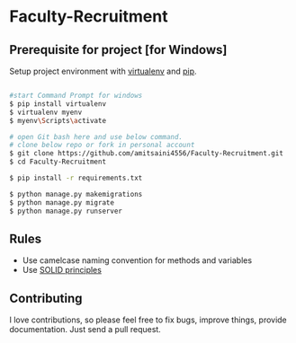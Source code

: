 # Faculty-Recruitment

## Prerequisite for project [for Windows]

Setup project environment with [virtualenv](https://virtualenv.pypa.io) and [pip](https://pip.pypa.io).

```bash

#start Command Prompt for windows
$ pip install virtualenv
$ virtualenv myenv
$ myenv\Scripts\activate

# open Git bash here and use below command.
# clone below repo or fork in personal account
$ git clone https://github.com/amitsaini4556/Faculty-Recruitment.git
$ cd Faculty-Recruitment

$ pip install -r requirements.txt

$ python manage.py makemigrations
$ python manage.py migrate
$ python manage.py runserver
```

## Rules
- Use camelcase naming convention for methods and variables
- Use [SOLID principles](https://en.m.wikipedia.org/wiki/SOLID)
## Contributing

I love contributions, so please feel free to fix bugs, improve things, provide documentation. Just send a pull request.
